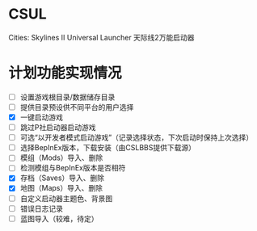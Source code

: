 # CSUL
Cities: Skylines II Universal Launcher 天际线2万能启动器

# 计划功能实现情况
- [ ] 设置游戏根目录/数据储存目录
- [ ] 提供目录预设供不同平台的用户选择
- [x] 一键启动游戏
- [ ] 跳过P社启动器启动游戏
- [ ] 可选“以开发者模式启动游戏”（记录选择状态，下次启动时保持上次选择）
- [ ] 选择BepInEx版本，下载安装（由CSLBBS提供下载源）
- [ ] 模组（Mods）导入、删除
- [ ] 检测模组与BepInEx版本是否相符
- [x] 存档（Saves）导入、删除
- [x] 地图（Maps）导入、删除
- [ ] 自定义启动器主题色、背景图
- [ ] 错误日志记录
- [ ] 蓝图导入（较难，待定）
